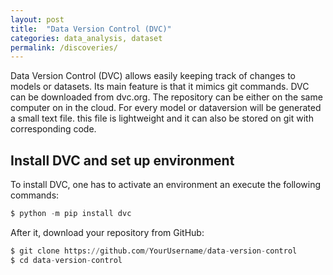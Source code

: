 ```yaml
---
layout: post
title:  "Data Version Control (DVC)"
categories: data_analysis, dataset
permalink: /discoveries/
---
```


Data Version Control (DVC) allows easily keeping track of changes to models or datasets. Its main feature is that it mimics git commands. DVC can be downloaded from dvc.org. The repository can be either on the same computer on in the cloud. For every model or dataversion will be generated a small text file. this file is lightweight and it can also be stored on git with corresponding code. 

## Install DVC and set up environment

To install DVC, one has to activate an environment an execute the following commands:


```python
$ python -m pip install dvc
```

After it, download your repository from GitHub:

```python
$ git clone https://github.com/YourUsername/data-version-control
$ cd data-version-control
```


